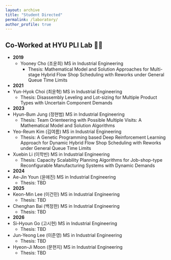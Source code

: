 ```yaml
---
layout: archive
title: "Student Directed"
permalink: /laboratory/
author_profile: true
---
```

## **Co-Worked at HYU PLI Lab** 👨‍💻

- **2019**
  - Yooney Cho (조윤희) MS in Industrial Engineering
     - Thesis: Mathematical Model and Solution Approaches for Multi-stage Hybrid Flow Shop Scheduling with Reworks under General Queue Time Limits
- **2021**
 - Yun-Hyok Choi (최윤혁) MS in Industrial Engineering
   - Thesis: Disassembly Leveling and Lot-sizing for Multiple Product Types with Uncertain Component Demands
- **2023**
 - Hyun-Bum Jung (정현범) MS in Industrial Engineering
   - Thesis: Team Orienteering with Possible Multiple Visits: A Mathematical Model and Solution Algorithms
 - Yeo-Reum Kim (김여름) MS in Industrial Engineering
   - Thesis: A Genetic Programming based Deep Reinforcement Learning Approach for Dynamic Hybrid Flow Shop Scheduling with Reworks under General Queue Time Limits
 - Xuebin Li (이학빈) MS in Industrial Engineering
   - Thesis: Capacity Scalability Planning Algorithms for Job-shop-type Reconfigurable Manufacturing Systems with Dynamic Demands
- **2024**
 - Ae-Jin Youn (윤애진) MS in Industrial Engineering
   - Thesis: TBD
- **2025**
 - Keon-Min Lee (이건민) MS in Industrial Engineering
   - Thesis: TBD
 - Chenghan Bai (백정한) MS in Industrial Engineering
   - Thesis: TBD
- **2026**
 - Si-Hyoun Go (고시현) MS in Industrial Engineering
   - Thesis: TBD
 - Jun-Yeong Lee (이준영) MS in Industrial Engineering
   - Thesis: TBD
 - Hyeon-Ji Moon (문현지) MS in Industrial Engineering
   - Thesis: TBD
